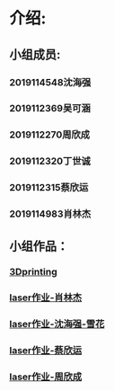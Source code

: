 # 介绍:
## 小组成员:
### 2019114548沈海强
### 2019112369吴可涵
### 2019112270周欣成
### 2019112320丁世诚
### 2019112315蔡欣运
### 2019114983肖林杰
## 小组作品：
### [3Dprinting](https://www.zaowu.fun/p/6062f4d8234c46320e6d2e81)
### [laser作业-肖林杰](https://www.zaowu.fun/p/6062fdb1234c46320e6d2ee5)
### [laser作业-沈海强-雪花](https://zaowu.fun/p/606095ca234c46320e6d2c51)
### [laser作业-蔡欣运](https://www.zaowu.fun/p/60856fc6234c46320e6d3656)
### [laser作业-周欣成](https://zaowu.fun/p/60b43121234c46320e6d3813)
